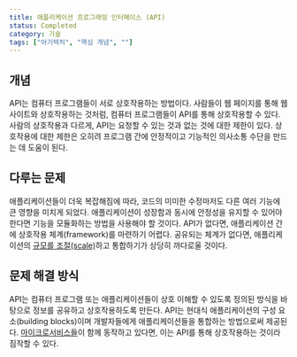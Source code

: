 ```yaml
---
title: 애플리케이션 프로그래밍 인터페이스 (API)
status: Completed
category: 기술
tags: ["아기텍처", "핵심 개념", ""]
---
```


## 개념

API는 컴퓨터 프로그램들이 서로 상호작용하는 방법이다.
사람들이 웹 페이지를 통해 웹 사이트와 상호작용하는 것처럼, 컴퓨터 프로그램들이 API를 통해 상호작용할 수 있다.
사람의 상호작용과 다르게, API는 요청할 수 있는 것과 없는 것에 대한 제한이 있다.
상호작용에 대한 제한은 오히려 프로그램 간에 안정적이고 기능적인 의사소통 수단을 만드는 데 도움이 된다.

## 다루는 문제

애플리케이션들이 더욱 복잡해짐에 따라, 코드의 미미한 수정마저도 다른 여러 기능에 큰 영향을 미치게 되었다.
애플리케이션이 성장함과 동시에 안정성을 유지할 수 있어야 한다면 기능을 모듈화하는 방법을 사용해야 할 것이다.
API가 없다면, 애플리케이션 간에 상호작용 체계(framework)를 마련하기 어렵다.
공유되는 체계가 없다면, 애플리케이션의 [규모를 조절(scale)](/ko/scalability/)하고 통합하기가 상당히 까다로울 것이다.

## 문제 해결 방식

API는 컴퓨터 프로그램 또는 애플리케이션들이 상호 이해할 수 있도록 정의된 방식을 바탕으로
정보를 공유하고 상호작용하도록 만든다.
API는 현대식 애플리케이션의 구성 요소(building blocks)이며 개발자들에게 애플리케이션들을 통합하는 방법으로써 제공된다.
[마이크로서비스들](/ko/microservices/)이 함께 동작하고 있다면, 이는 API를 통해 상호작용하는 것이라 짐작할 수 있다.
